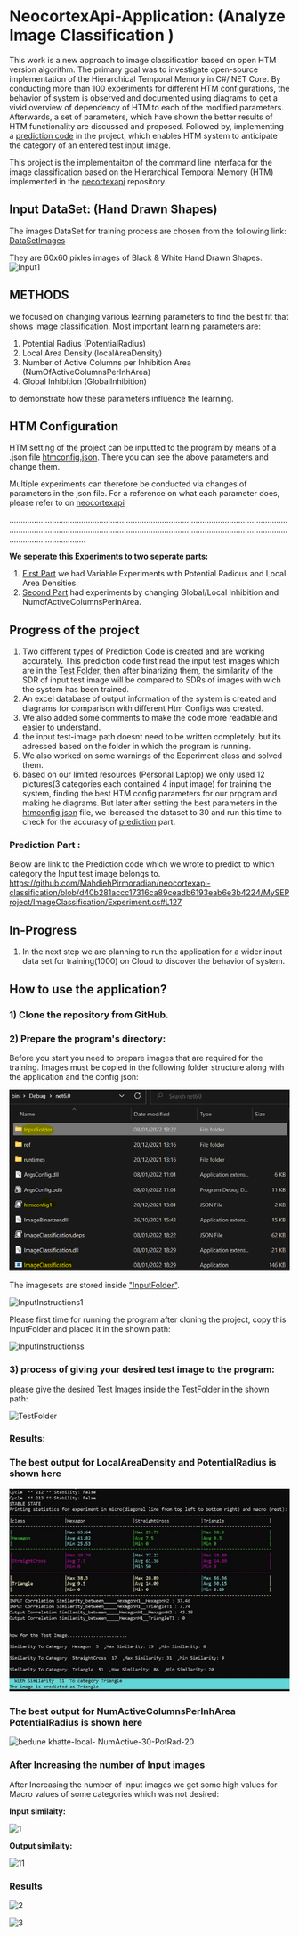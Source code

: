 
# NeocortexApi-Application: **(Analyze Image Classification )**

This work is a new approach to image classification based on open HTM version algorithm.
The primary goal was to investigate open-source implementation of the Hierarchical Temporal Memory in C#/.NET Core. By 
conducting more than 100 experiments for different HTM configurations, the behavior of system is observed and 
documented using diagrams to get a vivid overview of dependency of HTM to each of the modified parameters.
Afterwards, a set of parameters, which have shown the better results of HTM functionality are discussed and proposed.
Followed by, implementing a [prediction code](https://github.com/MahdiehPirmoradian/neocortexapi-classification/blob/ba8334a45c8ae552217be5ca6b219f4b692a470f/MySEProject/ImageClassification/Experiment.cs#L152)  in the project, which enables HTM system to anticipate the category of an 
entered test input image.

This project is the implementaiton of the command line interfaca for the image classification based on the Hierarchical Temporal Memory (HTM) implemented in the [necortexapi](https://github.com/ddobric/neocortexapi) repository.

## Input DataSet: **(Hand Drawn Shapes)**
The images DataSet for training process are chosen from the following link: [DataSetImages](https://www.kaggle.com/abdurrahumaannazeer/handdrawnshapes)


They are 60x60 pixles images of Black & White Hand Drawn Shapes. 
![Input1](https://user-images.githubusercontent.com/74245613/159688485-5d11ff47-3b50-4837-8810-042fdd5e1387.JPG)

## METHODS

 we focused on changing various learning parameters to find the best fit that shows image classification. Most important learning parameters are:

1) Potential Radius (PotentialRadius)
2) Local Area Density (localAreaDensity)
3) Number of Active Columns per Inhibition Area 
(NumOfActiveColumnsPerInhArea)
4) Global Inhibition (GlobalInhibition)

to demonstrate how these parameters influence the learning. 

## HTM Configuration  
HTM setting of the project can be inputted to the program by means of a .json file [htmconfig.json](https://github.com/MahdiehPirmoradian/neocortexapi-classification/blob/ba8334a45c8ae552217be5ca6b219f4b692a470f/MySEProject/ImageClassification/htmconfig.json). There you can see the above parameters and change them.


Multiple experiments can therefore be conducted via changes of parameters in the json file. 
For a reference on what each parameter does, please refer to []() on [neocortexapi](https://github.com/ddobric/neocortexapi)
	
	
..........................................................................................................................................................................................................................................................................................

**We seperate this Experiments to two seperate parts:**
1) [First Part](https://github.com/MahdiehPirmoradian/neocortexapi-classification/tree/ba8334a45c8ae552217be5ca6b219f4b692a470f/MySEProject/Experiments/Variable%20Local%20Area%20Density%20%26%20Potential%20Radious) we had Variable Experiments with Potential Radious and Local Area Densities. 
2) [Second Part](https://github.com/MahdiehPirmoradian/neocortexapi-classification/tree/ba8334a45c8ae552217be5ca6b219f4b692a470f/MySEProject/Experiments/Variables%20NumActiveColumnsPerInhArea%20and%20GlobalInhibiton)  had experiments by changing Global/Local Inhibition and NumofActiveColumnsPerInArea.







## Progress of the project
1) Two different types of Prediction Code is created and are working accurately. This prediction code first read the input test images which are in the [Test Folder](https://github.com/MahdiehPirmoradian/neocortexapi-classification/tree/ba8334a45c8ae552217be5ca6b219f4b692a470f/MySEProject/ImageClassification/TestFolder), then after binarizing them, the similarity of the SDR of input test image will be 
compared to SDRs of images with wich the system has been trained.
2) An excel database of output information of the system is created and diagrams for comparison with different Htm Configs was created.
3) We also added some comments to make the code more readable and easier to understand.
4) the input test-image path doesnt need to be written completely, but its adressed based on the folder in which the program is running.
5) We also worked on some warnings of the Ecperiment class and solved them.
6) based on our limited resources (Personal Laptop) we only used 12 pictures(3 categories each contained 4 input image) for training the system, finding the best HTM config parameters for our prpgram and making he diagrams. But later after setting the best parameters in the [htmconfig.json](https://github.com/MahdiehPirmoradian/neocortexapi-classification/blob/ba8334a45c8ae552217be5ca6b219f4b692a470f/MySEProject/ImageClassification/htmconfig.json) file, we ibcreased the dataset to 30 and run this time to check for the accuracy of [prediction](https://github.com/MahdiehPirmoradian/neocortexapi-classification/blob/ba8334a45c8ae552217be5ca6b219f4b692a470f/MySEProject/ImageClassification/Experiment.cs#L152) part. 

###  Prediction Part :

Below are link to the Prediction code which we wrote to predict to which category the Input test image belongs to.
https://github.com/MahdiehPirmoradian/neocortexapi-classification/blob/d40b281accc17316ca89ceadb6193eab6e3b4224/MySEProject/ImageClassification/Experiment.cs#L127



## In-Progress
1) In the next step we are planning to run the application for a wider input data set for training(1000) on Cloud to discover the behavior of system.






## How to use the application?
### 1) Clone the repository from GitHub.

### 2) Prepare the program's directory:
 
Before you start you need to prepare images that are required for the training. Images must be copied in the following folder structure along with the application and the config json:  

 ![](Images/WorkingDirectory.png)
 
The imagesets are stored inside ["InputFolder"](https://github.com/MahdiehPirmoradian/neocortexapi-classification/tree/ba8334a45c8ae552217be5ca6b219f4b692a470f/MySEProject/ImageClassification/InputFolder). 

![InputInstructions1](https://user-images.githubusercontent.com/74245613/159239100-91f724a9-9e32-4403-b984-ee1dda58215a.JPG)




Please first time for running the program after cloning the project, copy this InputFolder and placed it in the shown path:

![InputInstructionss](https://user-images.githubusercontent.com/74245613/159239592-a614ea21-4746-4688-b157-a249fb0a4de9.JPG)











          
            


### 3) process of giving your desired test image to the program:


please give the desired Test Images  inside the TestFolder in the shown path:

![TestFolder](https://user-images.githubusercontent.com/74245613/160682907-aa64478d-c372-43eb-96b2-7c8fd87e08fa.JPG)




### Results:
  
  
 
### The best output for LocalAreaDensity and PotentialRadius is shown here
 
 ![image](https://github.com/MahdiehPirmoradian/neocortexapi-classification/blob/main/MySEProject/Experiments/Variable%20Local%20Area%20Density%20%26%20Potential%20Radious/Best%20Experiment%20Variable%20Local%20AreaDensity%26PotentialRadious.JPG)







### The best output for NumActiveColumnsPerInhArea PotentialRadius is shown here

![bedune khatte-local- NumActive-30-PotRad-20](https://user-images.githubusercontent.com/77645707/159194666-1ebc1f2b-0003-431b-a301-61494cec47b8.jpg)

### After Increasing the number of Input images
After Increasing the number of Input images we get some high values for Macro values of some categories which was not desired:



**Input similaity:**

![1](https://user-images.githubusercontent.com/74245613/160682070-e26ccd70-ea3e-4fed-97fb-b6b1f04c69db.JPG)






**Output similaity:**

![11](https://user-images.githubusercontent.com/74245613/160682036-20a59c0c-75f0-4cbb-9d2a-0cc0cfb11b81.JPG)



### Results

![2](https://user-images.githubusercontent.com/74245613/160682554-5ba7333f-8ceb-4784-a73c-8de11700a858.JPG)

![3](https://user-images.githubusercontent.com/74245613/160682577-de392810-fd77-42e8-9da9-a43237b5365d.JPG)






